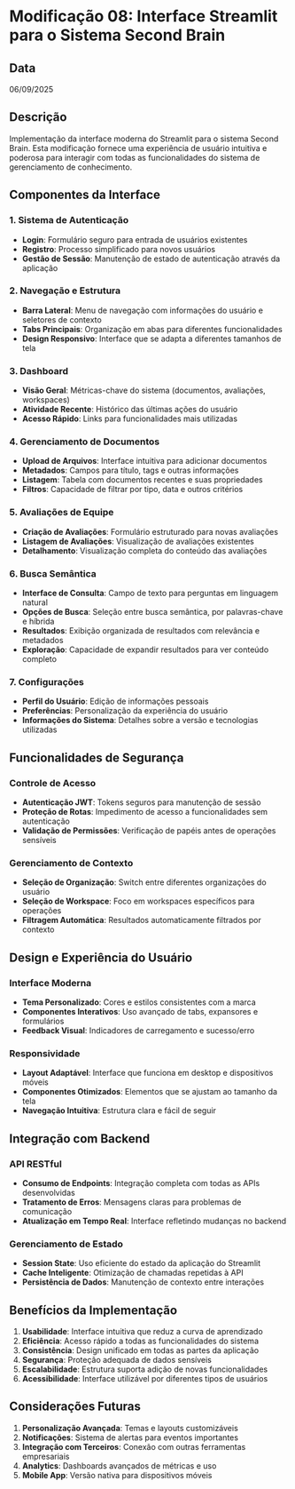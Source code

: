 # Modificação 08: Interface Streamlit para o Sistema Second Brain

## Data
06/09/2025

## Descrição
Implementação da interface moderna do Streamlit para o sistema Second Brain. Esta modificação fornece uma experiência de usuário intuitiva e poderosa para interagir com todas as funcionalidades do sistema de gerenciamento de conhecimento.

## Componentes da Interface

### 1. Sistema de Autenticação
- **Login**: Formulário seguro para entrada de usuários existentes
- **Registro**: Processo simplificado para novos usuários
- **Gestão de Sessão**: Manutenção de estado de autenticação através da aplicação

### 2. Navegação e Estrutura
- **Barra Lateral**: Menu de navegação com informações do usuário e seletores de contexto
- **Tabs Principais**: Organização em abas para diferentes funcionalidades
- **Design Responsivo**: Interface que se adapta a diferentes tamanhos de tela

### 3. Dashboard
- **Visão Geral**: Métricas-chave do sistema (documentos, avaliações, workspaces)
- **Atividade Recente**: Histórico das últimas ações do usuário
- **Acesso Rápido**: Links para funcionalidades mais utilizadas

### 4. Gerenciamento de Documentos
- **Upload de Arquivos**: Interface intuitiva para adicionar documentos
- **Metadados**: Campos para título, tags e outras informações
- **Listagem**: Tabela com documentos recentes e suas propriedades
- **Filtros**: Capacidade de filtrar por tipo, data e outros critérios

### 5. Avaliações de Equipe
- **Criação de Avaliações**: Formulário estruturado para novas avaliações
- **Listagem de Avaliações**: Visualização de avaliações existentes
- **Detalhamento**: Visualização completa do conteúdo das avaliações

### 6. Busca Semântica
- **Interface de Consulta**: Campo de texto para perguntas em linguagem natural
- **Opções de Busca**: Seleção entre busca semântica, por palavras-chave e híbrida
- **Resultados**: Exibição organizada de resultados com relevância e metadados
- **Exploração**: Capacidade de expandir resultados para ver conteúdo completo

### 7. Configurações
- **Perfil do Usuário**: Edição de informações pessoais
- **Preferências**: Personalização da experiência do usuário
- **Informações do Sistema**: Detalhes sobre a versão e tecnologias utilizadas

## Funcionalidades de Segurança

### Controle de Acesso
- **Autenticação JWT**: Tokens seguros para manutenção de sessão
- **Proteção de Rotas**: Impedimento de acesso a funcionalidades sem autenticação
- **Validação de Permissões**: Verificação de papéis antes de operações sensíveis

### Gerenciamento de Contexto
- **Seleção de Organização**: Switch entre diferentes organizações do usuário
- **Seleção de Workspace**: Foco em workspaces específicos para operações
- **Filtragem Automática**: Resultados automaticamente filtrados por contexto

## Design e Experiência do Usuário

### Interface Moderna
- **Tema Personalizado**: Cores e estilos consistentes com a marca
- **Componentes Interativos**: Uso avançado de tabs, expansores e formulários
- **Feedback Visual**: Indicadores de carregamento e sucesso/erro

### Responsividade
- **Layout Adaptável**: Interface que funciona em desktop e dispositivos móveis
- **Componentes Otimizados**: Elementos que se ajustam ao tamanho da tela
- **Navegação Intuitiva**: Estrutura clara e fácil de seguir

## Integração com Backend

### API RESTful
- **Consumo de Endpoints**: Integração completa com todas as APIs desenvolvidas
- **Tratamento de Erros**: Mensagens claras para problemas de comunicação
- **Atualização em Tempo Real**: Interface refletindo mudanças no backend

### Gerenciamento de Estado
- **Session State**: Uso eficiente do estado da aplicação do Streamlit
- **Cache Inteligente**: Otimização de chamadas repetidas à API
- **Persistência de Dados**: Manutenção de contexto entre interações

## Benefícios da Implementação

1. **Usabilidade**: Interface intuitiva que reduz a curva de aprendizado
2. **Eficiência**: Acesso rápido a todas as funcionalidades do sistema
3. **Consistência**: Design unificado em todas as partes da aplicação
4. **Segurança**: Proteção adequada de dados sensíveis
5. **Escalabilidade**: Estrutura suporta adição de novas funcionalidades
6. **Acessibilidade**: Interface utilizável por diferentes tipos de usuários

## Considerações Futuras

1. **Personalização Avançada**: Temas e layouts customizáveis
2. **Notificações**: Sistema de alertas para eventos importantes
3. **Integração com Terceiros**: Conexão com outras ferramentas empresariais
4. **Analytics**: Dashboards avançados de métricas e uso
5. **Mobile App**: Versão nativa para dispositivos móveis